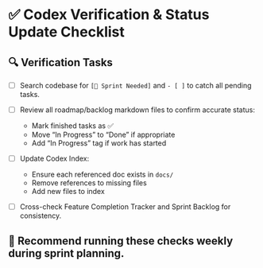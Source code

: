 # ✅ Codex Verification & Status Update Checklist

## 🔍 Verification Tasks
- [ ] Search codebase for `[🚧 Sprint Needed]` and `- [ ]` to catch all pending tasks.
- [ ] Review all roadmap/backlog markdown files to confirm accurate status:
  - Mark finished tasks as ✅
  - Move “In Progress” to “Done” if appropriate
  - Add “In Progress” tag if work has started

- [ ] Update Codex Index:
  - Ensure each referenced doc exists in `docs/`
  - Remove references to missing files
  - Add new files to index

- [ ] Cross-check Feature Completion Tracker and Sprint Backlog for consistency.

## 🔁 Recommend running these checks weekly during sprint planning.
